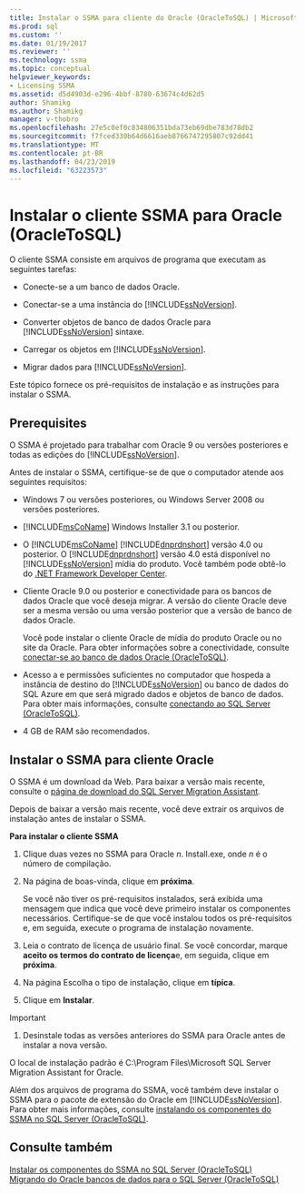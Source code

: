 ```yaml
---
title: Instalar o SSMA para cliente do Oracle (OracleToSQL) | Microsoft Docs
ms.prod: sql
ms.custom: ''
ms.date: 01/19/2017
ms.reviewer: ''
ms.technology: ssma
ms.topic: conceptual
helpviewer_keywords:
- Licensing SSMA
ms.assetid: d5d4903d-e296-4bbf-8780-63674c4d62d5
author: Shamikg
ms.author: Shamikg
manager: v-thobro
ms.openlocfilehash: 27e5c0ef0c834806351bda73eb69dbe783d78db2
ms.sourcegitcommit: f7fced330b64d6616aeb8766747295807c92dd41
ms.translationtype: MT
ms.contentlocale: pt-BR
ms.lasthandoff: 04/23/2019
ms.locfileid: "63223573"
---
```

# <a name="installing-ssma-for-oracle-client-oracletosql"></a>Instalar o cliente SSMA para Oracle (OracleToSQL)
O cliente SSMA consiste em arquivos de programa que executam as seguintes tarefas:  
  
-   Conecte-se a um banco de dados Oracle.  
  
-   Conectar-se a uma instância do [!INCLUDE[ssNoVersion](../../includes/ssnoversion-md.md)].  
  
-   Converter objetos de banco de dados Oracle para [!INCLUDE[ssNoVersion](../../includes/ssnoversion-md.md)] sintaxe.  
  
-   Carregar os objetos em [!INCLUDE[ssNoVersion](../../includes/ssnoversion-md.md)].  
  
-   Migrar dados para [!INCLUDE[ssNoVersion](../../includes/ssnoversion-md.md)].  
  
Este tópico fornece os pré-requisitos de instalação e as instruções para instalar o SSMA.  
  
## <a name="prerequisites"></a>Prerequisites  
O SSMA é projetado para trabalhar com Oracle 9 ou versões posteriores e todas as edições do [!INCLUDE[ssNoVersion](../../includes/ssnoversion-md.md)].  
  
Antes de instalar o SSMA, certifique-se de que o computador atende aos seguintes requisitos:  
  
-   Windows 7 ou versões posteriores, ou Windows Server 2008 ou versões posteriores.  
  
-   [!INCLUDE[msCoName](../../includes/msconame_md.md)] Windows Installer 3.1 ou posterior.  
  
-   O [!INCLUDE[msCoName](../../includes/msconame_md.md)] [!INCLUDE[dnprdnshort](../../includes/dnprdnshort_md.md)] versão 4.0 ou posterior. O [!INCLUDE[dnprdnshort](../../includes/dnprdnshort_md.md)] versão 4.0 está disponível no [!INCLUDE[ssNoVersion](../../includes/ssnoversion-md.md)] mídia do produto. Você também pode obtê-lo do [.NET Framework Developer Center](https://go.microsoft.com/fwlink/?LinkId=48882).  
  
-   Cliente Oracle 9.0 ou posterior e conectividade para os bancos de dados Oracle que você deseja migrar. A versão do cliente Oracle deve ser a mesma versão ou uma versão posterior que a versão de banco de dados Oracle.  
  
    Você pode instalar o cliente Oracle de mídia do produto Oracle ou no site da Oracle. Para obter informações sobre a conectividade, consulte [conectar-se ao banco de dados Oracle &#40;OracleToSQL&#41;](../../ssma/oracle/connecting-to-oracle-database-oracletosql.md).  
  
-   Acesso a e permissões suficientes no computador que hospeda a instância de destino do [!INCLUDE[ssNoVersion](../../includes/ssnoversion-md.md)] ou banco de dados do SQL Azure em que será migrado dados e objetos de banco de dados. Para obter mais informações, consulte [conectando ao SQL Server &#40;OracleToSQL&#41;](../../ssma/oracle/connecting-to-sql-server-oracletosql.md).  
  
-   4 GB de RAM são recomendados.  
  
## <a name="installing-the-ssma-for-oracle-client"></a>Instalar o SSMA para cliente Oracle  
O SSMA é um download da Web. Para baixar a versão mais recente, consulte o [página de download do SQL Server Migration Assistant](https://aka.ms/ssmafororacle).  
  
Depois de baixar a versão mais recente, você deve extrair os arquivos de instalação antes de instalar o SSMA.  
  
**Para instalar o cliente SSMA**  
  
1.  Clique duas vezes no SSMA para Oracle *n*. Install.exe, onde *n* é o número de compilação.  
  
2.  Na página de boas-vinda, clique em **próxima**.  
  
    Se você não tiver os pré-requisitos instalados, será exibida uma mensagem que indica que você deve primeiro instalar os componentes necessários. Certifique-se de que você instalou todos os pré-requisitos e, em seguida, execute o programa de instalação novamente.  
  
3.  Leia o contrato de licença de usuário final. Se você concordar, marque **aceito os termos do contrato de licença**e, em seguida, clique em **próxima**.  
  
4.  Na página Escolha o tipo de instalação, clique em **típica**.  
  
5.  Clique em **Instalar**.  
  
> [!IMPORTANT]  
> 1.  Desinstale todas as versões anteriores do SSMA para Oracle antes de instalar a nova versão.  
  
O local de instalação padrão é C:\Program Files\Microsoft SQL Server Migration Assistant for Oracle.  
  
Além dos arquivos de programa do SSMA, você também deve instalar o SSMA para o pacote de extensão do Oracle em [!INCLUDE[ssNoVersion](../../includes/ssnoversion-md.md)]. Para obter mais informações, consulte [instalando os componentes do SSMA no SQL Server &#40;OracleToSQL&#41;](../../ssma/oracle/installing-ssma-components-on-sql-server-oracletosql.md).  
  
## <a name="see-also"></a>Consulte também  
[Instalar os componentes do SSMA no SQL Server &#40;OracleToSQL&#41;](../../ssma/oracle/installing-ssma-components-on-sql-server-oracletosql.md)  
[Migrando do Oracle bancos de dados para o SQL Server &#40;OracleToSQL&#41;](../../ssma/oracle/migrating-oracle-databases-to-sql-server-oracletosql.md)  
  
